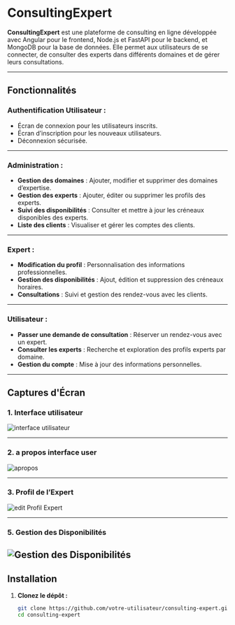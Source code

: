 # **ConsultingExpert**

**ConsultingExpert** est une plateforme de consulting en ligne développée avec Angular pour le frontend, Node.js et FastAPI pour le backend, et MongoDB pour la base de données. Elle permet aux utilisateurs de se connecter, de consulter des experts dans différents domaines et de gérer leurs consultations.

---

## **Fonctionnalités**

### **Authentification Utilisateur :**
- Écran de connexion pour les utilisateurs inscrits.
- Écran d’inscription pour les nouveaux utilisateurs.
- Déconnexion sécurisée.

---

### **Administration :**
- **Gestion des domaines** : Ajouter, modifier et supprimer des domaines d’expertise.
- **Gestion des experts** : Ajouter, éditer ou supprimer les profils des experts.
- **Suivi des disponibilités** : Consulter et mettre à jour les créneaux disponibles des experts.
- **Liste des clients** : Visualiser et gérer les comptes des clients.

---

### **Expert :**
- **Modification du profil** : Personnalisation des informations professionnelles.
- **Gestion des disponibilités** : Ajout, édition et suppression des créneaux horaires.
- **Consultations** : Suivi et gestion des rendez-vous avec les clients.

---

### **Utilisateur :**
- **Passer une demande de consultation** : Réserver un rendez-vous avec un expert.
- **Consulter les experts** : Recherche et exploration des profils experts par domaine.
- **Gestion du compte** : Mise à jour des informations personnelles.

---

## **Captures d'Écran**

### **1. Interface utilisateur**
![interface utilisateur](photo/photo1.png)


---

### **2. a propos interface user**
![apropos](photo/photo2.png)

---

### **3. Profil de l’Expert**
![ edit Profil Expert](photo/photo3.png)

---



### **5. Gestion des Disponibilités**
![Gestion des Disponibilités](C:\laragon\www\ProjecteConsulte1\public\photo\photo4.png)
---

## **Installation**

1. **Clonez le dépôt :**
   ```bash
   git clone https://github.com/votre-utilisateur/consulting-expert.git
   cd consulting-expert
